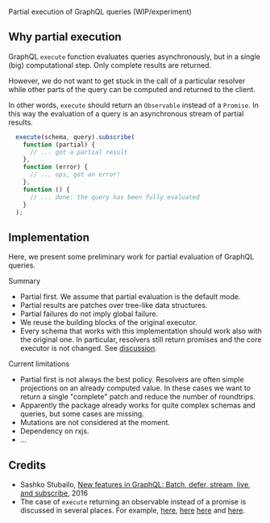 Partial execution of GraphQL queries (WIP/experiment)

## Why partial execution

GraphQL `execute` function evaluates queries asynchronously, but in a single (big) computational step. Only complete results are returned.

However, we do not want to get stuck in the call of a particular resolver while other parts of the query can be computed and returned to the client.

In other words, `execute` should return an `Observable` instead of a `Promise`. In this way the evaluation of a query is an asynchronous stream of partial results.

```js
  execute(schema, query).subscribe(
    function (partial) {
      // ... got a partial result
    },
    function (error) {
      // ... ops, got an error!
    },
    function () {
      // ... done: the query has been fully evaluated
    }
  );
```

## Implementation

Here, we present some preliminary work for partial evaluation of GraphQL queries.

Summary
* Partial first. We assume that partial evaluation is the default mode.
* Partial results are patches over tree-like data structures.
* Partial failures do not imply global failure.
* We reuse the building blocks of the original executor.
* Every schema that works with this implementation should work also with the original one. In particular, resolvers still return promises and the core executor is not changed. See [discussion](https://github.com/graphql/graphql-js/pull/502).

Current limitations
* Partial first is not always the best policy. Resolvers are often simple projections on an already computed value. In these cases we want to return a single "complete" patch and reduce the number of roundtrips.
* Apparently the package already works for quite complex schemas and queries, but some cases are missing.
* Mutations are not considered at the moment.
* Dependency on rxjs.
* ...

## Credits

* Sashko Stubailo, [New features in GraphQL: Batch, defer, stream, live, and subscribe](https://dev-blog.apollodata.com/new-features-in-graphql-batch-defer-stream-live-and-subscribe-7585d0c28b07), 2016
* The case of `execute` returning an observable instead of a promise is discussed in several places. For example, [here](https://github.com/DxCx/graphql-rxjs), [here](https://github.com/apollographql/apollo-client/issues/1152) [here](https://github.com/graphql/graphql-js/issues/501) and [here](https://github.com/graphql/graphql-js/issues/647).
